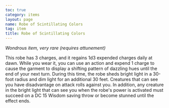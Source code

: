 ```yaml
---
toc: true
category: items
layout: page
name: Robe of Scintillating Colors
tag: item
title: Robe of Scintillating Colors 
---
```

_Wondrous item, very rare (requires attunement)_ 

This robe has 3 charges, and it regains 1d3 expended charges daily at dawn. While you wear it, you can use an action and expend 1 charge to cause the garment to display a shifting pattern of dazzling hues until the end of your next turn. During this time, the robe sheds bright light in a 30-foot radius and dim light for an additional 30 feet. Creatures that can see you have disadvantage on attack rolls against you. In addition, any creature in the bright light that can see you when the robe's power is activated must succeed on a DC 15 Wisdom saving throw or become stunned until the effect ends. 